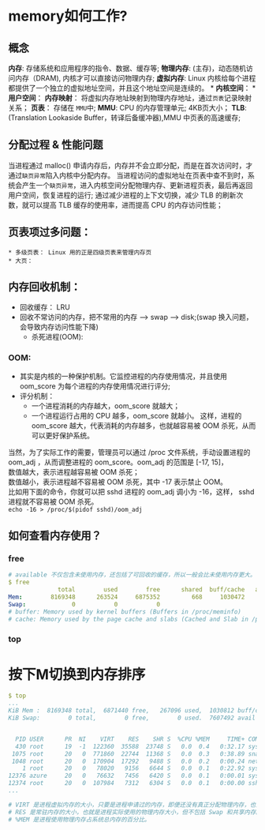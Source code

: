 # memory如何工作?

## 概念
**内存**: 存储系统和应用程序的指令、数据、缓存等;
**物理内存**: (主存)，动态随机访问内存（DRAM), 内核才可以直接访问物理内存;
**虚拟内存**: Linux 内核给每个进程都提供了一个独立的虚拟地址空间，并且这个地址空间是连续的。
    * **内核空间**：
    * **用户空间**：
**内存映射**： 将虚拟内存地址映射到物理内存地址，通过`页表`记录映射关系；
**页表**： 存储在 `MMU`中;
**MMU**: CPU 的内存管理单元; 4KB页大小；
**TLB**: (Translation Lookaside Buffer，转译后备缓冲器),MMU 中页表的高速缓存;

## 分配过程 & 性能问题
当进程通过 malloc() 申请内存后，内存并不会立即分配，而是在首次访问时，才通过`缺页异常`陷入内核中分配内存。
当进程访问的虚拟地址在页表中查不到时，系统会产生一个`缺页异常`，进入内核空间分配物理内存、更新进程页表，最后再返回用户空间，恢复进程的运行;
通过减少进程的上下文切换，减少 TLB 的刷新次数，就可以提高 TLB 缓存的使用率，进而提高 CPU 的内存访问性能；

## 页表项过多问题：
    * 多级页表： Linux 用的正是四级页表来管理内存页
    * 大页： 

## 内存回收机制：
* 回收缓存： LRU
* 回收不常访问的内存，把不常用的内存 --> swap --> disk;(swap 换入问题，会导致内存访问性能下降)
    * 杀死进程(OOM): 

### OOM:
* 其实是内核的一种保护机制。它监控进程的内存使用情况，并且使用 oom_score 为每个进程的内存使用情况进行评分;
* 评分机制：
    *  一个进程消耗的内存越大，oom_score 就越大；
    * 一个进程运行占用的 CPU 越多，oom_score 就越小。
这样，进程的 oom_score 越大，代表消耗的内存越多，也就越容易被 OOM 杀死，从而可以更好保护系统。
    
当然，为了实际工作的需要，管理员可以通过 /proc 文件系统，手动设置进程的 oom_adj ，从而调整进程的 oom_score。oom_adj 的范围是 [-17, 15]，  
数值越大，表示进程越容易被 OOM 杀死；  
数值越小，表示进程越不容易被 OOM 杀死，其中 -17 表示禁止 OOM。  
比如用下面的命令，你就可以把 sshd 进程的 oom_adj 调小为 -16，这样， sshd 进程就不容易被 OOM 杀死。  
`echo -16 > /proc/$(pidof sshd)/oom_adj`

## 如何查看内存使用？
### free

``` yaml
# available 不仅包含未使用内存，还包括了可回收的缓存，所以一般会比未使用内存更大。
$ free
              total        used        free      shared  buff/cache   available
Mem:        8169348      263524     6875352         668     1030472     7611064
Swap:             0           0           0
# buffer: Memory used by kernel buffers (Buffers in /proc/meminfo)
# cache: Memory used by the page cache and slabs (Cached and Slab in /proc/meminfo)
```

### top

# 按下M切换到内存排序

``` yaml
$ top
...
KiB Mem :  8169348 total,  6871440 free,   267096 used,  1030812 buff/cache
KiB Swap:        0 total,        0 free,        0 used.  7607492 avail Mem


  PID USER      PR  NI    VIRT    RES    SHR S  %CPU %MEM     TIME+ COMMAND
  430 root      19  -1  122360  35588  23748 S   0.0  0.4   0:32.17 systemd-journal
 1075 root      20   0  771860  22744  11368 S   0.0  0.3   0:38.89 snapd
 1048 root      20   0  170904  17292   9488 S   0.0  0.2   0:00.24 networkd-dispat
    1 root      20   0   78020   9156   6644 S   0.0  0.1   0:22.92 systemd
12376 azure     20   0   76632   7456   6420 S   0.0  0.1   0:00.01 systemd
12374 root      20   0  107984   7312   6304 S   0.0  0.1   0:00.00 sshd
...

# VIRT 是进程虚拟内存的大小，只要是进程申请过的内存，即便还没有真正分配物理内存，也会计算在内。
# RES 是常驻内存的大小，也就是进程实际使用的物理内存大小，但不包括 Swap 和共享内存。SHR 是共享内存的大小，比如与其他进程共同使用的共享内存、加载的动态链接库以及程序的代码段等。
# %MEM 是进程使用物理内存占系统总内存的百分比。
```